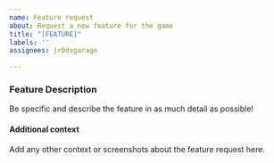 ```yaml
---
name: Feature request
about: Request a new feature for the game
title: "[FEATURE]"
labels: ''
assignees: jr0dsgarage

---
```


### Feature Description
Be specific and describe the feature in as much detail as possible!

#### Additional context
Add any other context or screenshots about the feature request here.
